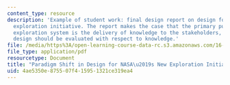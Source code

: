 ```yaml
---
content_type: resource
description: 'Example of student work: final design report on design for NASA''s new
  exploration initiative. The report makes the case that the primary purpose of an
  exploration system is the delivery of knowledge to the stakeholders, and that the
  design should be evaluated with respect to knowledge.'
file: /media/https%3A/open-learning-course-data-rc.s3.amazonaws.com/16-89j-space-systems-engineering-spring-2007/4ae5350e875507f415951321ce319ea4_report_04.pdf
file_type: application/pdf
resourcetype: Document
title: "Paradigm Shift in Design for NASA\u2019s New Exploration Initiative"
uid: 4ae5350e-8755-07f4-1595-1321ce319ea4
---
```

